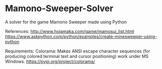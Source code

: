 # Mamono-Sweeper-Solver
A solver for the game Mamono Sweeper made using Python

References:
http://www.hojamaka.com/game/mamosui_list.html
https://www.askpython.com/python/examples/create-minesweeper-using-python

Requirements:
Colorama: Makes ANSI escape character sequences (for producing colored terminal text and cursor positioning) work under MS Windows.
https://pypi.org/project/colorama/
